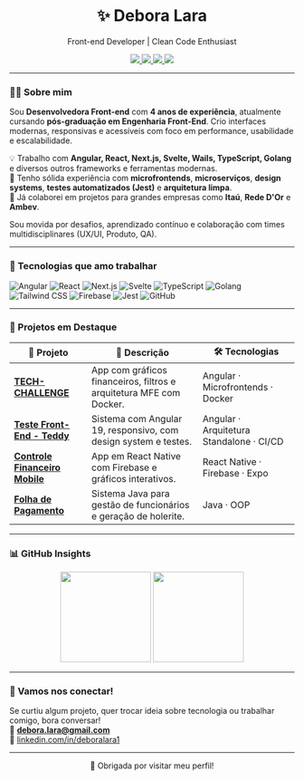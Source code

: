 <h1 align="center">✨ Debora Lara</h1>
<p align="center">Front-end Developer | Clean Code Enthusiast</p>

<p align="center">
  <a href="[https://www.linkedin.com/in/deboralara1/](https://www.linkedin.com/in/deboralara1)" target="_blank">
    <img src="https://img.shields.io/badge/-LinkedIn-0A66C2?style=for-the-badge&logo=linkedin&logoColor=white"/>
  </a>
  <a href="mailto:debora.lara@gmail.com">
    <img src="https://img.shields.io/badge/-Email-EA4335?style=for-the-badge&logo=gmail&logoColor=white"/>
  </a>
  <a href="[https://meuportfolio.com](https://www.linkedin.com/in/deboralara1)" target="_blank">
    <img src="https://img.shields.io/badge/-Portfólio-6e40c9?style=for-the-badge&logo=web&logoColor=white"/>
  </a>
  <a href="https://drive.google.com/file/d/1Zh_qBqLsdiheaUG9XTnXSTCOoJKIcXBO/view?usp=sharing" target="_blank">
    <img src="https://img.shields.io/badge/-Currículo-111111?style=for-the-badge&logo=google-drive"/>
  </a>
</p>

---

### 👩‍💻 Sobre mim

Sou **Desenvolvedora Front-end** com **4 anos de experiência**, atualmente cursando **pós-graduação em Engenharia Front-End**. Crio interfaces modernas, responsivas e acessíveis com foco em performance, usabilidade e escalabilidade.

💡 Trabalho com **Angular, React, Next.js, Svelte, Wails, TypeScript, Golang** e diversos outros frameworks e ferramentas modernas.  
🧠 Tenho sólida experiência com **microfrontends**, **microserviços**, **design systems**, **testes automatizados (Jest)** e **arquitetura limpa**.  
🤝 Já colaborei em projetos para grandes empresas como **Itaú**, **Rede D'Or** e **Ambev**.

Sou movida por desafios, aprendizado contínuo e colaboração com times multidisciplinares (UX/UI, Produto, QA).  

---

### 🚀 Tecnologias que amo trabalhar

![Angular](https://img.shields.io/badge/-Angular-DD0031?style=flat&logo=angular&logoColor=white)
![React](https://img.shields.io/badge/-React-61DAFB?style=flat&logo=react)
![Next.js](https://img.shields.io/badge/-Next.js-000000?style=flat&logo=next.js)
![Svelte](https://img.shields.io/badge/-Svelte-FF3E00?style=flat&logo=svelte&logoColor=white)
![TypeScript](https://img.shields.io/badge/-TypeScript-3178C6?style=flat&logo=typescript)
![Golang](https://img.shields.io/badge/-Go-00ADD8?style=flat&logo=go)
![Tailwind CSS](https://img.shields.io/badge/-TailwindCSS-38B2AC?style=flat&logo=tailwind-css)
![Firebase](https://img.shields.io/badge/-Firebase-FFCA28?style=flat&logo=firebase)
![Jest](https://img.shields.io/badge/-Jest-C21325?style=flat&logo=jest)
![GitHub](https://img.shields.io/badge/-GitHub-181717?style=flat&logo=github)

---

### 📌 Projetos em Destaque

| 🌟 Projeto | 💬 Descrição | 🛠️ Tecnologias |
|-----------|--------------|----------------|
| [**TECH-CHALLENGE**](https://github.com/DeboraLara1/DeboraLara1-TECH-CHALLENGE) | App com gráficos financeiros, filtros e arquitetura MFE com Docker. | Angular · Microfrontends · Docker |
| [**Teste Front-End - Teddy**](https://github.com/DeboraLara1/teste-frontend-teddy) | Sistema com Angular 19, responsivo, com design system e testes. | Angular · Arquitetura Standalone · CI/CD |
| [**Controle Financeiro Mobile**](https://github.com/DeboraLara1/controle-financeiro-mobile) | App em React Native com Firebase e gráficos interativos. | React Native · Firebase · Expo |
| [**Folha de Pagamento**](https://github.com/DeboraLara1/sistema-folha-pagamento) | Sistema Java para gestão de funcionários e geração de holerite. | Java · OOP |

---

### 📊 GitHub Insights

<p align="center">
  <img height="160em" src="https://github-readme-stats.vercel.app/api?username=DeboraLara1&show_icons=true&theme=radical&hide_title=true"/>
  <img height="160em" src="https://github-readme-stats.vercel.app/api/top-langs/?username=DeboraLara1&layout=compact&theme=radical"/>
</p>

---

### 🤝 Vamos nos conectar!

Se curtiu algum projeto, quer trocar ideia sobre tecnologia ou trabalhar comigo, bora conversar!  
📧 **debora.lara@gmail.com**  
🔗 [linkedin.com/in/deboralara1](https://www.linkedin.com/in/deboralara1)

---

<p align="center">🖤 Obrigada por visitar meu perfil!</p>
